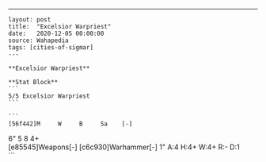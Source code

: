 ---
    layout: post
    title:  "Excelsior Warpriest"
    date:   2020-12-05 00:00:00
    source: Wahapedia
    tags: [cities-of-sigmar]
    ---
    
    **Excelsior Warpriest**
    
    **Stat Block**
    ```
    5/5 Excelsior Warpriest
    ```
    
    ```
    [56f442]M     W     B     Sa    [-]
6"    5     8     4+    
[e85545]Weapons[-]
[c6c930]Warhammer[-]
1"     A:4    H:4+   W:4+   R:-    D:1   
    ```
    
    
    